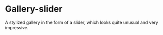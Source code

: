 # Gallery-slider

A stylized gallery in the form of a slider, which looks quite unusual and very impressive.
